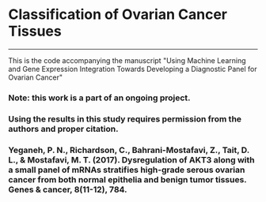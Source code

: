 # Classification of Ovarian Cancer Tissues
---

This is the code accompanying the manuscript "Using Machine Learning and Gene Expression Integration
Towards Developing a Diagnostic Panel for Ovarian Cancer"

### Note: this work is a part of an ongoing project.
### Using the results in this study requires permission from the authors and proper citation. 
### Yeganeh, P. N., Richardson, C., Bahrani-Mostafavi, Z., Tait, D. L., & Mostafavi, M. T. (2017). Dysregulation of AKT3 along with a small panel of mRNAs stratifies high-grade serous ovarian cancer from both normal epithelia and benign tumor tissues. Genes & cancer, 8(11-12), 784.




